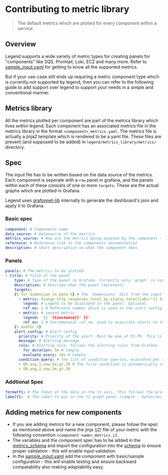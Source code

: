 # Contributing to metric library

> The default metrics which are plotted for every component within a service

## Overview

Legend supports a wide variety of metric types for creating panels for "components" like SQS, Promtail, Loki, EC2 and many more. Refer to [sample_input.yaml](../sample_input.yaml) for getting to know all the supported metrics.

But if your use-case still ends up requiring a metric component type which is currently not supported by legend, then you can refer to the following guide to add support over legend to support your needs in a simple and conventional manner. 

## Metrics library

All the metrics plotted per component are part of the metrics library which lives within legend.
Each component has an associated metrics file in the metrics library in the format
`<component>_metrics.yaml`. The metrics file is actually a jinja2 template which is rendered to
be a yaml file.
These files are present (and supposed to be added) in `legend/metrics_library/metrics/` directory. 

## Spec

The input file has to be written based on the data source of the metrics.
Each component is seperate with a `row` panel in grafana, and the panels within each of these
consists of one or more `targets`. These are the actual graphs which are plotted in Grafana.

Legend uses [grafonnet-lib](https://github.com/grafana/grafonnet-lib/tree/v0.1.0) internally to generate the
dashboard's json and apply it to Grafana.

### Basic spec

```yaml
component: # Components name
data_source: # Datasource of the metrics
metrics_source: # How are the metrics being exposed by the component - default(framework is exposing by itslef/have to be enabled on the managed service) | <exporter name>
reference: # Reference link to the components documentation
description: # Short description on what the component does
```

### Panels

```yaml
panels: # The metrics to be plotted
- title: # Title of the panel
    type: # Type of the panel in Grafana. Currently only 'graph' is supported in legend
    description: # Describe what the panel represents
    targets:
    {% for dimension in data %} # The 'dimensions' dict from the input file is passed to the targets
      - metric: django_http_responses_total_by_status_total{job=~"{{ dimension.job }}"} # metric to be plotted. You can use jinja2 templating fill in the vars passed in the input file
        legend: # Legend to be displayed in the panel. Optional.
        ref_no: 1 # Reference number which is used in the alert config. Do not confuse with the ref_id which Grafana creates. 'ref_no' is internal, but when the grafana dashboard is created grafana actually creates a ref id (from A to Z). Legend associates the ref_no to the ref_id and sets the appropriate alert rule on the metric
      - metric: # second metric
        legend: '{{ '{{instance}}' }}'
        ref_no: 2 # Incremenatal ref_no, used to associate alerts to this particular metric
    {% endfor %}
    alert_config: # Alert config
      priority: # Priority of the alert. Must be one of P1-P5. This is configured as a tag in grafana with the key:value - og_priority:<priority>. This priority is associated to the alert/incident in opsgenie automatically
      message: # Alerting message
      rule: # Alerting rule, follows the alerting rules from Grafana
        for_duration: 5m # Sample
        evaluate_every: 10s # Sample
      condition_query: # The list of condition queries, evaluated per target. Follows the same format as described in Grafana alerts
      - OR,avg,1,now,5m,gt,20 # The first condition is automatically converted to 'WHEN' when the alert if being configured in grafana. The ref_no of the target must be filled in the third field to reference which target has to be evaluated against this rule. 
      - OR,avg,2,now,5m,gt,30

```

### Addtional Spec

``` yaml
formatY1: # The fomat of the data in the Y1 axis, this follows the Grafana standard (sample : Bps, bytes, s, percent)
labelY1:  # The label to put in the Y1 graph panel (sample : bytes/sec , bytes , seconds, percent)
```

## Adding metrics for new components

* If you are adding metrics for a new component, please follow the spec as mentioned above and name the jinja (j2) file of your metric with the following convention `<component name>_metrics.j2`.
* The variables and the component spec has to be added in the [metrics_schema](../legend/metrics_library/metrics_schema.py) and import the configuration into the [schema](../legend/metrics_library/schema.py) to ensure proper validation - this will enable input validation.
* In the [sample_input.yaml](../sample_input.yaml) add the component with basic/sample configuration - this will enable testing and ensure backward compatability also making adaptability easy.
